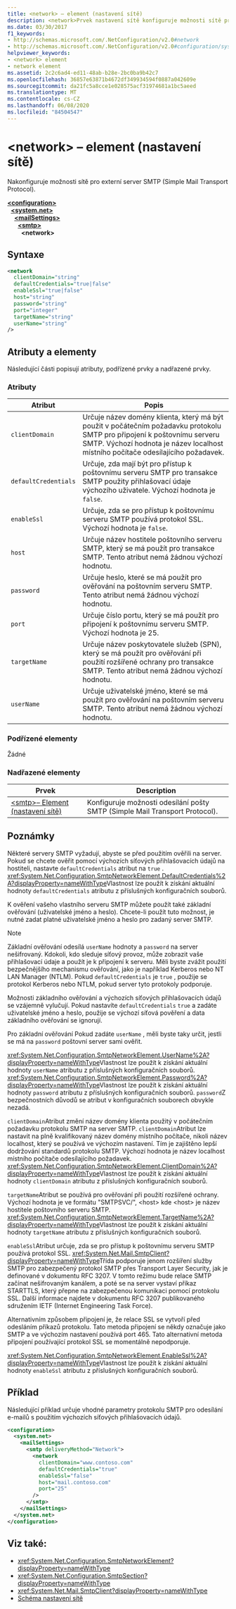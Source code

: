 ```yaml
---
title: <network> – element (nastavení sítě)
description: <network>Prvek nastavení sítě konfiguruje možnosti sítě pro externí možnosti serveru SMTP v .NET Framework.
ms.date: 03/30/2017
f1_keywords:
- http://schemas.microsoft.com/.NetConfiguration/v2.0#network
- http://schemas.microsoft.com/.NetConfiguration/v2.0#configuration/system.net/mailSettings/smtp/network
helpviewer_keywords:
- <network> element
- network element
ms.assetid: 2c2c6ad4-ed11-48ab-b28e-2bc0ba9b42c7
ms.openlocfilehash: 36857e63871b4672df349934594f0887a042609e
ms.sourcegitcommit: da21fc5a8cce1e028575acf31974681a1bc5aeed
ms.translationtype: MT
ms.contentlocale: cs-CZ
ms.lasthandoff: 06/08/2020
ms.locfileid: "84504547"
---
```

# <a name="network-element-network-settings"></a>\<network> – element (nastavení sítě)
Nakonfiguruje možnosti sítě pro externí server SMTP (Simple Mail Transport Protocol).  

[**\<configuration>**](../configuration-element.md)\
&nbsp;&nbsp;[**\<system.net>**](system-net-element-network-settings.md)\
&nbsp;&nbsp;&nbsp;&nbsp;[**\<mailSettings>**](mailsettings-element-network-settings.md)\
&nbsp;&nbsp;&nbsp;&nbsp;&nbsp;&nbsp;[**\<smtp>**](smtp-element-network-settings.md)\
&nbsp;&nbsp;&nbsp;&nbsp;&nbsp;&nbsp;&nbsp;&nbsp;**\<network>**

## <a name="syntax"></a>Syntaxe  
  
```xml  
<network  
  clientDomain="string"
  defaultCredentials="true|false"  
  enableSsl="true|false"  
  host="string"
  password="string"  
  port="integer"
  targetName="string"  
  userName="string"  
/>  
```  
  
## <a name="attributes-and-elements"></a>Atributy a elementy  
 Následující části popisují atributy, podřízené prvky a nadřazené prvky.  
  
### <a name="attributes"></a>Atributy  
  
|Atribut|Popis|  
|---------------|-----------------|  
|`clientDomain`|Určuje název domény klienta, který má být použit v počátečním požadavku protokolu SMTP pro připojení k poštovnímu serveru SMTP. Výchozí hodnota je název localhost místního počítače odesílajícího požadavek.|  
|`defaultCredentials`|Určuje, zda mají být pro přístup k poštovnímu serveru SMTP pro transakce SMTP použity přihlašovací údaje výchozího uživatele. Výchozí hodnota je `false`.|  
|`enableSsl`|Určuje, zda se pro přístup k poštovnímu serveru SMTP používá protokol SSL. Výchozí hodnota je `false`.|  
|`host`|Určuje název hostitele poštovního serveru SMTP, který se má použít pro transakce SMTP. Tento atribut nemá žádnou výchozí hodnotu.|  
|`password`|Určuje heslo, které se má použít pro ověřování na poštovním serveru SMTP. Tento atribut nemá žádnou výchozí hodnotu.|  
|`port`|Určuje číslo portu, který se má použít pro připojení k poštovnímu serveru SMTP. Výchozí hodnota je 25.|  
|`targetName`|Určuje název poskytovatele služeb (SPN), který se má použít pro ověřování při použití rozšířené ochrany pro transakce SMTP. Tento atribut nemá žádnou výchozí hodnotu.|  
|`userName`|Určuje uživatelské jméno, které se má použít pro ověřování na poštovním serveru SMTP. Tento atribut nemá žádnou výchozí hodnotu.|  
  
### <a name="child-elements"></a>Podřízené elementy  
 Žádné  
  
### <a name="parent-elements"></a>Nadřazené elementy  
  
|Prvek|Description|  
|-------------|-----------------|  
|[\<smtp>– Element (nastavení sítě)](smtp-element-network-settings.md)|Konfiguruje možnosti odesílání pošty SMTP (Simple Mail Transport Protocol).|  
  
## <a name="remarks"></a>Poznámky  
 Některé servery SMTP vyžadují, abyste se před použitím ověřili na server. Pokud se chcete ověřit pomocí výchozích síťových přihlašovacích údajů na hostiteli, nastavte `defaultCredentials` atribut na `true` . <xref:System.Net.Configuration.SmtpNetworkElement.DefaultCredentials%2A?displayProperty=nameWithType>Vlastnost lze použít k získání aktuální hodnoty `defaultCredentials` atributu z příslušných konfiguračních souborů.  
  
 K ověření vašeho vlastního serveru SMTP můžete použít také základní ověřování (uživatelské jméno a heslo). Chcete-li použít tuto možnost, je nutné zadat platné uživatelské jméno a heslo pro zadaný server SMTP.  
  
> [!NOTE]
> Základní ověřování odesílá `userName` hodnoty a `password` na server nešifrovaný. Kdokoli, kdo sleduje síťový provoz, může zobrazit vaše přihlašovací údaje a použít je k připojení k serveru. Měli byste zvážit použití bezpečnějšího mechanismu ověřování, jako je například Kerberos nebo NT LAN Manager (NTLM). Pokud `defaultCredentials` je `true` , použije se protokol Kerberos nebo NTLM, pokud server tyto protokoly podporuje.  
  
 Možnosti základního ověřování a výchozích síťových přihlašovacích údajů se vzájemně vylučují. Pokud nastavíte `defaultCredentials` `true` a zadáte uživatelské jméno a heslo, použije se výchozí síťová pověření a data základního ověřování se ignorují.  
  
 Pro základní ověřování Pokud zadáte `userName` , měli byste taky určit, jestli se má na `password` poštovní server sami ověřit.  
  
 <xref:System.Net.Configuration.SmtpNetworkElement.UserName%2A?displayProperty=nameWithType>Vlastnost lze použít k získání aktuální hodnoty `userName` atributu z příslušných konfiguračních souborů. <xref:System.Net.Configuration.SmtpNetworkElement.Password%2A?displayProperty=nameWithType>Vlastnost lze použít k získání aktuální hodnoty `password` atributu z příslušných konfiguračních souborů. `password`Z bezpečnostních důvodů se atribut v konfiguračních souborech obvykle nezadá.  
  
 `clientDomain`Atribut změní název domény klienta použitý v počátečním požadavku protokolu SMTP na server SMTP. `clientDomain`Atribut lze nastavit na plně kvalifikovaný název domény místního počítače, nikoli název localhost, který se používá ve výchozím nastavení. Tím je zajištěno lepší dodržování standardů protokolu SMTP. Výchozí hodnota je název localhost místního počítače odesílajícího požadavek. <xref:System.Net.Configuration.SmtpNetworkElement.ClientDomain%2A?displayProperty=nameWithType>Vlastnost lze použít k získání aktuální hodnoty `clientDomain` atributu z příslušných konfiguračních souborů.  
  
 `targetName`Atribut se používá pro ověřování při použití rozšířené ochrany. Výchozí hodnota je ve formátu "SMTPSVC/", \<host> kde \<host> je název hostitele poštovního serveru SMTP. <xref:System.Net.Configuration.SmtpNetworkElement.TargetName%2A?displayProperty=nameWithType>Vlastnost lze použít k získání aktuální hodnoty `targetName` atributu z příslušných konfiguračních souborů.  
  
 `enableSsl`Atribut určuje, zda se pro přístup k poštovnímu serveru SMTP používá protokol SSL. <xref:System.Net.Mail.SmtpClient?displayProperty=nameWithType>Třída podporuje jenom rozšíření služby SMTP pro zabezpečený protokol SMTP přes Transport Layer Security, jak je definované v dokumentu RFC 3207. V tomto režimu bude relace SMTP začínat nešifrovaným kanálem, a poté se na server vystaví příkaz STARTTLS, který přepne na zabezpečenou komunikaci pomocí protokolu SSL. Další informace najdete v dokumentu RFC 3207 publikovaného sdružením IETF (Internet Engineering Task Force).  
  
 Alternativním způsobem připojení je, že relace SSL se vytvoří před odesláním příkazů protokolu. Tato metoda připojení se někdy označuje jako SMTP a ve výchozím nastavení používá port 465. Tato alternativní metoda připojení používající protokol SSL se momentálně nepodporuje.  
  
 <xref:System.Net.Configuration.SmtpNetworkElement.EnableSsl%2A?displayProperty=nameWithType>Vlastnost lze použít k získání aktuální hodnoty `enableSsl` atributu z příslušných konfiguračních souborů.  
  
## <a name="example"></a>Příklad  
 Následující příklad určuje vhodné parametry protokolu SMTP pro odesílání e-mailů s použitím výchozích síťových přihlašovacích údajů.  
  
```xml  
<configuration>  
  <system.net>  
    <mailSettings>  
      <smtp deliveryMethod="Network">  
        <network  
          clientDomain="www.contoso.com"  
          defaultCredentials="true"  
          enableSsl="false"  
          host="mail.contoso.com"  
          port="25"  
        />  
      </smtp>  
    </mailSettings>  
  </system.net>  
</configuration>  
```  
  
## <a name="see-also"></a>Viz také:

- <xref:System.Net.Configuration.SmtpNetworkElement?displayProperty=nameWithType>
- <xref:System.Net.Configuration.SmtpSection?displayProperty=nameWithType>
- <xref:System.Net.Mail.SmtpClient?displayProperty=nameWithType>
- [Schéma nastavení sítě](index.md)
